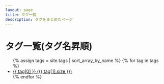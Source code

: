 ```yaml
---
layout: page
title: タグ一覧
description: タグをまとめたページ
---
```


<h1>
	<i class="fas fa-fw fa-tag"></i>タグ一覧(タグ名昇順)
</h1>

<ul class="fa-ul">
	{% assign tags = site.tags | sort_array_by_name %}
	{% for tag in tags %}
		<li>
			<span class="fa-li"><i class="fas fa-fw fa-tag"></i></span>
			<a href="{{ '/contents/tags/' | append: tag[0] | downcase | relative_url }}">
				{{ tag[0] }} ({{ tag[1].size }})
			</a>
		</li>
	{% endfor %}
</ul>

